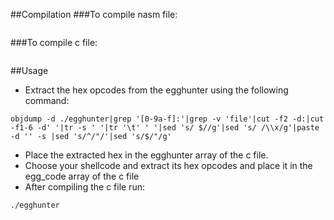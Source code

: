 ##Compilation
###To compile nasm file:
```

```

###To compile c file:
```

```

##Usage
- Extract the hex opcodes from the egghunter using the following command:
```
objdump -d ./egghunter|grep '[0-9a-f]:'|grep -v 'file'|cut -f2 -d:|cut -f1-6 -d' '|tr -s ' '|tr '\t' ' '|sed 's/ $//g'|sed 's/ /\\x/g'|paste -d '' -s |sed 's/^/"/'|sed 's/$/"/g'
```
- Place the extracted hex in the egghunter array of the c file.
- Choose your shellcode and extract its hex opcodes and place it in the egg_code array of the c file
- After compiling the c file run:
```
./egghunter
```
